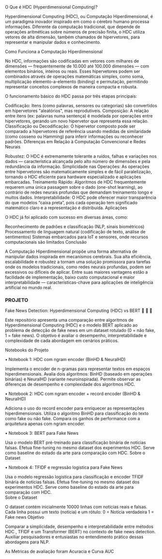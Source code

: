 O Que é HDC (Hyperdimensional Computing)?

Hyperdimensional Computing (HDC), ou Computação Hiperdimensional, é um paradigma inovador inspirado em como o cérebro humano processa informações. Diferente da computação tradicional, que depende de operações aritméticas sobre números de precisão finita, o HDC utiliza vetores de alta dimensão, também chamados de hipervetores, para representar e manipular dados e conhecimento.

Como Funciona a Computação Hiperdimensional

No HDC, informações são codificadas em vetores com milhares de dimensões — frequentemente de 10.000 até 100.000 dimensões — com elementos binários, inteiros ou reais. Esses hipervetores podem ser combinados através de operações matemáticas simples, como soma, multiplicação elemento-a-elemento (binding) e permutação, permitindo representar conceitos complexos de maneira compacta e robusta.

O funcionamento básico do HDC passa por três etapas principais:

Codificação:
Itens (como palavras, sensores ou categorias) são convertidos em hipervetores "aleatórios", mas reprodutíveis.
Composição:
A relação entre itens (ex: palavras numa sentença) é modelada por operações entre hipervetores, gerando um novo hipervetor que representa essa relação.
Classificação ou Decodificação:
O hipervetor composto pode ser comparado a hipervetores de referência usando medidas de similaridade (como cosseno ou Hamming) para inferir informações ou reconhecer padrões.
Diferenças em Relação à Computação Convencional e Redes Neurais

Robustez:
O HDC é extremamente tolerante a ruídos, falhas e variações nos dados — característica alcançada pelo alto número de dimensões e pela redundância da informação.
Simplicidade nas Operações:
As operações entre hipervetores são matematicamente simples e de fácil paralelização, tornando o HDC eficiente para hardware especializado e aplicações embarcadas.
Treinamento Rápido:
Algoritmos de HDC frequentemente requerem uma única passagem sobre o dado (one-shot learning), ao contrário de redes neurais profundas que demandam treinamento longo e muitos dados.
Interpretabilidade:
O HDC pode oferecer maior transparência do que modelos “caixa preta”, pois cada operação tem significado matemático claro e a representação é distribuída.
Aplicações

O HDC já foi aplicado com sucesso em diversas áreas, como:

Reconhecimento de padrões e classificação (NLP, sinais biométricos)
Processamento de linguagem natural (codificação de texto, análise de sentimentos)
Sistemas embarcados para IoT e sensores, onde recursos computacionais são limitados
Conclusão

A Computação Hiperdimensional propõe uma forma alternativa de manipular dados inspirada em mecanismos cerebrais. Sua alta eficiência, escalabilidade e robustez a tornam uma solução promissora para tarefas onde os modelos tradicionais, como redes neurais profundas, podem ser excessivos ou difíceis de aplicar. Entre suas maiores vantagens estão a facilidade de implementação, baixo custo computacional e maior interpretabilidade — características-chave para aplicações de inteligência artificial no mundo real.

### PROJETO  

Fake News Detection: Hyperdimensional Computing (HDC) vs BERT
📒 📰 🤖

Este repositório apresenta uma comparação entre algoritmos de Hyperdimensional Computing (HDC) e o modelo BERT aplicado ao problema de detecção de fake news em um dataset rotulado (0 = não fake, 1 = fake news). O objetivo é avaliar o desempenho, interpretabilidade e complexidade de cada abordagem em cenários práticos.

Notebooks do Projeto

• Notebook 1: HDC com ngram encoder (BinHD & NeuralHD)  

Implementa o encoder de n-gramas para representar textos em espaços hiperdimensionais.
Avalia dois algoritmos: BinHD (baseado em operações binárias) e NeuralHD (variante neuroinspirada).
Permite observar as diferenças de desempenho e complexidade dos algoritmos HDC.    

• Notebook 2: HDC com ngram encoder + record encoder (BinHD & NeuralHD)  

Adiciona o uso do record encoder para enriquecer as representações hiperdimensionais.
Utiliza o algoritmo BinHD para classificação do texto como fake ou não fake.
Compara os ganhos de performance com a arquitetura apenas com ngram encoder.    

• Notebook 3: BERT para Fake News  

Usa o modelo BERT pré-treinado para classificação binária de notícias falsas.
Efetua fine-tuning no mesmo dataset dos experimentos HDC.
Serve como baseline do estado da arte para comparação com HDC.
Sobre o Dataset  

• Notebook 4: TFIDF e regressão logistica para Fake News  

Usa o modelo regressão logistica para classificação e encoder TFIDF binária de notícias falsas.
Efetua fine-tuning no mesmo dataset dos experimentos HDC.
Serve como baseline do estado da arte para comparação com HDC.  
Sobre o Dataset

O dataset contém inicialmente 10000 linhas com notícias reais e falsas.
Cada linha possui um texto (notícia) e um rótulo:
0 = Notícia verdadeira
1 = Fake news
Objetivo

Comparar a simplicidade, desempenho e interpretabilidade entre métodos HDC , TFIDF e um Transformer (BERT) no contexto de fake news detection.
Auxiliar pesquisadores e entusiastas no entendimento prático dessas abordagens para NLP.  

As Metricas de avaliação foram Acuracia e Curva AUC
